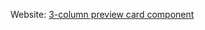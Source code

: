 Website: [3-column preview card component](https://frontendmentor-challenges-romariodev.netlify.app/3-column-preview-card-component/index.html)

